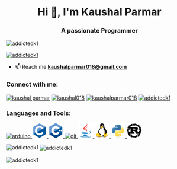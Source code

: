 <h1 align="center">Hi 👋, I'm Kaushal Parmar</h1>
<h3 align="center">A passionate Programmer</h3>

<p align="left"> <img src="https://komarev.com/ghpvc/?username=addictedk1&label=Profile%20views&color=0e75b6&style=flat" alt="addictedk1" /> </p>

<p align="left"> <a href="https://github.com/ryo-ma/github-profile-trophy"><img src="https://github-profile-trophy.vercel.app/?username=addictedk1" alt="addictedk1" /></a> </p>

- 📫 Reach me **kaushalparmar018@gmail.com**

<h3 align="left">Connect with me:</h3>
<p align="left">
<a href="https://www.linkedin.com/in/kaushal-parmar-54273b286/" target="blank"><img align="center" src="https://raw.githubusercontent.com/rahuldkjain/github-profile-readme-generator/master/src/images/icons/Social/linked-in-alt.svg" alt="kaushal parmar" height="30" width="40" /></a>
<a href="https://www.codechef.com/users/kaushal018" target="blank"><img align="center" src="https://cdn.jsdelivr.net/npm/simple-icons@3.1.0/icons/codechef.svg" alt="kaushal018" height="30" width="40" /></a>
<a href="https://www.hackerrank.com/kaushalparmar018" target="blank"><img align="center" src="https://raw.githubusercontent.com/rahuldkjain/github-profile-readme-generator/master/src/images/icons/Social/hackerrank.svg" alt="kaushalparmar018" height="30" width="40" /></a>
<a href="https://www.leetcode.com/addictedk1" target="blank"><img align="center" src="https://raw.githubusercontent.com/rahuldkjain/github-profile-readme-generator/master/src/images/icons/Social/leet-code.svg" alt="addictedk1" height="30" width="40" /></a>
</p>

<h3 align="left">Languages and Tools:</h3>
<p align="left"> <a href="https://www.arduino.cc/" target="_blank" rel="noreferrer"> <img src="https://cdn.worldvectorlogo.com/logos/arduino-1.svg" alt="arduino" width="40" height="40"/> </a> <a href="https://www.cprogramming.com/" target="_blank" rel="noreferrer"> <img src="https://raw.githubusercontent.com/devicons/devicon/master/icons/c/c-original.svg" alt="c" width="40" height="40"/> </a> <a href="https://www.w3schools.com/cpp/" target="_blank" rel="noreferrer"> <img src="https://raw.githubusercontent.com/devicons/devicon/master/icons/cplusplus/cplusplus-original.svg" alt="cplusplus" width="40" height="40"/> </a> <a href="https://git-scm.com/" target="_blank" rel="noreferrer"> <img src="https://www.vectorlogo.zone/logos/git-scm/git-scm-icon.svg" alt="git" width="40" height="40"/> </a> <a href="https://www.java.com" target="_blank" rel="noreferrer"> <img src="https://raw.githubusercontent.com/devicons/devicon/master/icons/java/java-original.svg" alt="java" width="40" height="40"/> </a> <a href="https://www.linux.org/" target="_blank" rel="noreferrer"> <img src="https://raw.githubusercontent.com/devicons/devicon/master/icons/linux/linux-original.svg" alt="linux" width="40" height="40"/> </a> <a href="https://www.python.org" target="_blank" rel="noreferrer"> <img src="https://raw.githubusercontent.com/devicons/devicon/master/icons/python/python-original.svg" alt="python" width="40" height="40"/> </a> <a href="https://www.google.com/url?sa=i&url=https%3A%2F%2Fbrandslogos.com%2Fr%2Frust-logo%2F&psig=AOvVaw3xWTFCy3cWGkjFkk4Fmad_&ust=1725212908015000&source=images&cd=vfe&opi=89978449&ved=0CBEQjRxqFwoTCMDc44bln4gDFQAAAAAdAAAAABAE" target="_blank" rel="noreferrer"> <img src="https://raw.githubusercontent.com/devicons/devicon/master/icons/rust/rust-plain.svg" alt="rust" width="40" height="40"/> </a> </p>

<p><img align="left" src="https://github-readme-stats.vercel.app/api/top-langs?username=addictedk1&show_icons=true&locale=en&layout=compact" alt="addictedk1" /></p>

<p>&nbsp;<img align="center" src="https://github-readme-stats.vercel.app/api?username=addictedk1&show_icons=true&locale=en" alt="addictedk1" /></p>

<p><img align="center" src="https://github-readme-streak-stats.herokuapp.com/?user=addictedk1&" alt="addictedk1" /></p>

